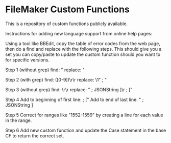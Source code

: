 FileMaker Custom Functions
==========================

This is a repository of custom functions publicly available.



Instructions for adding new language support from online help pages:

Using a tool like BBEdit, copy the table of error codes from the web page, then do a find and replace with the following steps. This should give you a set you can copy/paste to update the custom function should you want to for specific versions.

Step 1 (without grep)
  find:
  "
  replace:
  \"

Step 2 (with grep)
  find:
  ([0-9])\r\r
  replace:
  \1" ; "

Step 3 (without grep)
  find:
  \r\r
  replace:
  " ; JSONString ]\r    ; ["


Step 4
  Add to beginning of first line:
  ; ["
  Add to end of last line:
  " ; JSONString ]

Step 5
  Correct for ranges like "1552-1559" by creating a line for each value in the range.

Step 6
  Add new custom function and update the Case statement in the base CF to return the correct set.

